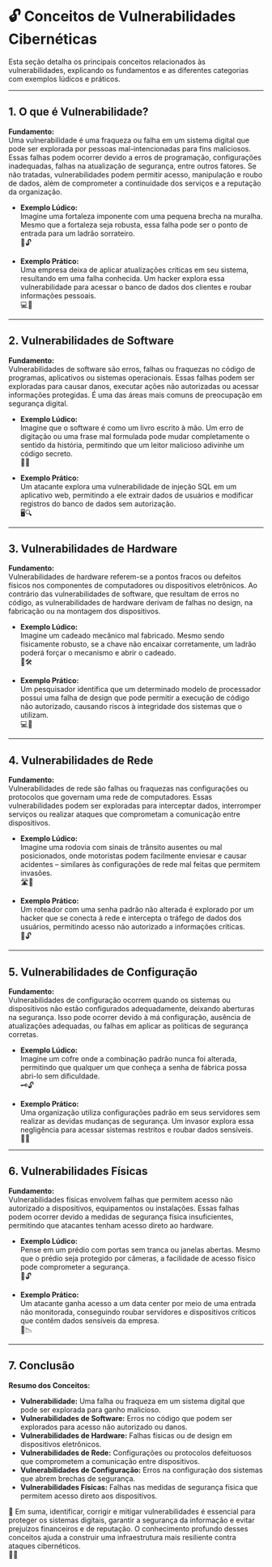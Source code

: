 # 🔓 Conceitos de Vulnerabilidades Cibernéticas

Esta seção detalha os principais conceitos relacionados às vulnerabilidades, explicando os fundamentos e as diferentes categorias com exemplos lúdicos e práticos.

---

## 1. O que é Vulnerabilidade?

**Fundamento:**  
Uma vulnerabilidade é uma fraqueza ou falha em um sistema digital que pode ser explorada por pessoas mal-intencionadas para fins maliciosos. Essas falhas podem ocorrer devido a erros de programação, configurações inadequadas, falhas na atualização de segurança, entre outros fatores. Se não tratadas, vulnerabilidades podem permitir acesso, manipulação e roubo de dados, além de comprometer a continuidade dos serviços e a reputação da organização.

- **Exemplo Lúdico:**  
  Imagine uma fortaleza imponente com uma pequena brecha na muralha. Mesmo que a fortaleza seja robusta, essa falha pode ser o ponto de entrada para um ladrão sorrateiro.  
  🏰🔓

- **Exemplo Prático:**  
  Uma empresa deixa de aplicar atualizações críticas em seu sistema, resultando em uma falha conhecida. Um hacker explora essa vulnerabilidade para acessar o banco de dados dos clientes e roubar informações pessoais.  
  💻🚨

---

## 2. Vulnerabilidades de Software

**Fundamento:**  
Vulnerabilidades de software são erros, falhas ou fraquezas no código de programas, aplicativos ou sistemas operacionais. Essas falhas podem ser exploradas para causar danos, executar ações não autorizadas ou acessar informações protegidas. É uma das áreas mais comuns de preocupação em segurança digital.

- **Exemplo Lúdico:**  
  Imagine que o software é como um livro escrito à mão. Um erro de digitação ou uma frase mal formulada pode mudar completamente o sentido da história, permitindo que um leitor malicioso adivinhe um código secreto.  
  📖❌

- **Exemplo Prático:**  
  Um atacante explora uma vulnerabilidade de injeção SQL em um aplicativo web, permitindo a ele extrair dados de usuários e modificar registros do banco de dados sem autorização.  
  🖥️🔍

---

## 3. Vulnerabilidades de Hardware

**Fundamento:**  
Vulnerabilidades de hardware referem-se a pontos fracos ou defeitos físicos nos componentes de computadores ou dispositivos eletrônicos. Ao contrário das vulnerabilidades de software, que resultam de erros no código, as vulnerabilidades de hardware derivam de falhas no design, na fabricação ou na montagem dos dispositivos.

- **Exemplo Lúdico:**  
  Imagine um cadeado mecânico mal fabricado. Mesmo sendo fisicamente robusto, se a chave não encaixar corretamente, um ladrão poderá forçar o mecanismo e abrir o cadeado.  
  🔑🛠️

- **Exemplo Prático:**  
  Um pesquisador identifica que um determinado modelo de processador possui uma falha de design que pode permitir a execução de código não autorizado, causando riscos à integridade dos sistemas que o utilizam.  
  💻🔧

---

## 4. Vulnerabilidades de Rede

**Fundamento:**  
Vulnerabilidades de rede são falhas ou fraquezas nas configurações ou protocolos que governam uma rede de computadores. Essas vulnerabilidades podem ser exploradas para interceptar dados, interromper serviços ou realizar ataques que comprometam a comunicação entre dispositivos.

- **Exemplo Lúdico:**  
  Imagine uma rodovia com sinais de trânsito ausentes ou mal posicionados, onde motoristas podem facilmente enviesar e causar acidentes – similares às configurações de rede mal feitas que permitem invasões.  
  🛣️🚦

- **Exemplo Prático:**  
  Um roteador com uma senha padrão não alterada é explorado por um hacker que se conecta à rede e intercepta o tráfego de dados dos usuários, permitindo acesso não autorizado a informações críticas.  
  📡🔓

---

## 5. Vulnerabilidades de Configuração

**Fundamento:**  
Vulnerabilidades de configuração ocorrem quando os sistemas ou dispositivos não estão configurados adequadamente, deixando aberturas na segurança. Isso pode ocorrer devido à má configuração, ausência de atualizações adequadas, ou falhas em aplicar as políticas de segurança corretas.

- **Exemplo Lúdico:**  
  Imagine um cofre onde a combinação padrão nunca foi alterada, permitindo que qualquer um que conheça a senha de fábrica possa abri-lo sem dificuldade.  
  🗝️🔓

- **Exemplo Prático:**  
  Uma organização utiliza configurações padrão em seus servidores sem realizar as devidas mudanças de segurança. Um invasor explora essa negligência para acessar sistemas restritos e roubar dados sensíveis.  
  🏢💥

---

## 6. Vulnerabilidades Físicas

**Fundamento:**  
Vulnerabilidades físicas envolvem falhas que permitem acesso não autorizado a dispositivos, equipamentos ou instalações. Essas falhas podem ocorrer devido a medidas de segurança física insuficientes, permitindo que atacantes tenham acesso direto ao hardware.

- **Exemplo Lúdico:**  
  Pense em um prédio com portas sem tranca ou janelas abertas. Mesmo que o prédio seja protegido por câmeras, a facilidade de acesso físico pode comprometer a segurança.  
  🏢🔓

- **Exemplo Prático:**  
  Um atacante ganha acesso a um data center por meio de uma entrada não monitorada, conseguindo roubar servidores e dispositivos críticos que contêm dados sensíveis da empresa.  
  🚪📉

---

## 7. Conclusão

**Resumo dos Conceitos:**  
- **Vulnerabilidade:** Uma falha ou fraqueza em um sistema digital que pode ser explorada para ganho malicioso.  
- **Vulnerabilidades de Software:** Erros no código que podem ser explorados para acesso não autorizado ou danos.  
- **Vulnerabilidades de Hardware:** Falhas físicas ou de design em dispositivos eletrônicos.  
- **Vulnerabilidades de Rede:** Configurações ou protocolos defeituosos que comprometem a comunicação entre dispositivos.  
- **Vulnerabilidades de Configuração:** Erros na configuração dos sistemas que abrem brechas de segurança.  
- **Vulnerabilidades Físicas:** Falhas nas medidas de segurança física que permitem acesso direto aos dispositivos.

🌟 Em suma, identificar, corrigir e mitigar vulnerabilidades é essencial para proteger os sistemas digitais, garantir a segurança da informação e evitar prejuízos financeiros e de reputação. O conhecimento profundo desses conceitos ajuda a construir uma infraestrutura mais resiliente contra ataques cibernéticos.  
🚀🔐